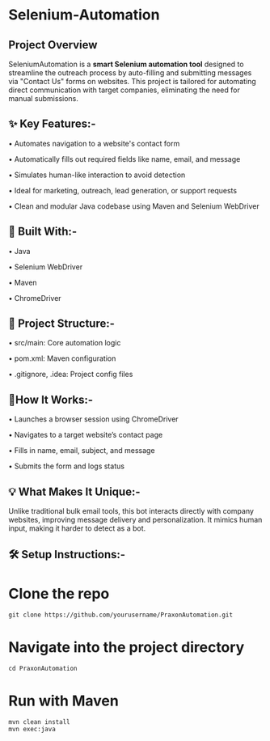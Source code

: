 # Selenium-Automation
## Project Overview
SeleniumAutomation is a **smart Selenium automation tool** designed to streamline the outreach process by auto-filling and submitting messages via "Contact Us" forms on websites. This project is tailored for automating direct communication with target companies, eliminating the need for manual submissions.

## ✨ Key Features:-
• Automates navigation to a website's contact form

• Automatically fills out required fields like name, email, and message

• Simulates human-like interaction to avoid detection

• Ideal for marketing, outreach, lead generation, or support requests

• Clean and modular Java codebase using Maven and Selenium WebDriver

## 🧰 Built With:-
• Java

• Selenium WebDriver

• Maven

• ChromeDriver

## 📁 Project Structure:-
• src/main: Core automation logic

• pom.xml: Maven configuration

• .gitignore, .idea: Project config files

## 🚦How It Works:-
• Launches a browser session using ChromeDriver

• Navigates to a target website’s contact page

• Fills in name, email, subject, and message

• Submits the form and logs status

## 💡 What Makes It Unique:-
Unlike traditional bulk email tools, this bot interacts directly with company websites, improving message delivery and personalization. It mimics human input, making it harder to detect as a bot.

## 🛠️ Setup Instructions:-

# Clone the repo
```
git clone https://github.com/yourusername/PraxonAutomation.git
```
# Navigate into the project directory
```
cd PraxonAutomation
```
# Run with Maven
```
mvn clean install
mvn exec:java
```
